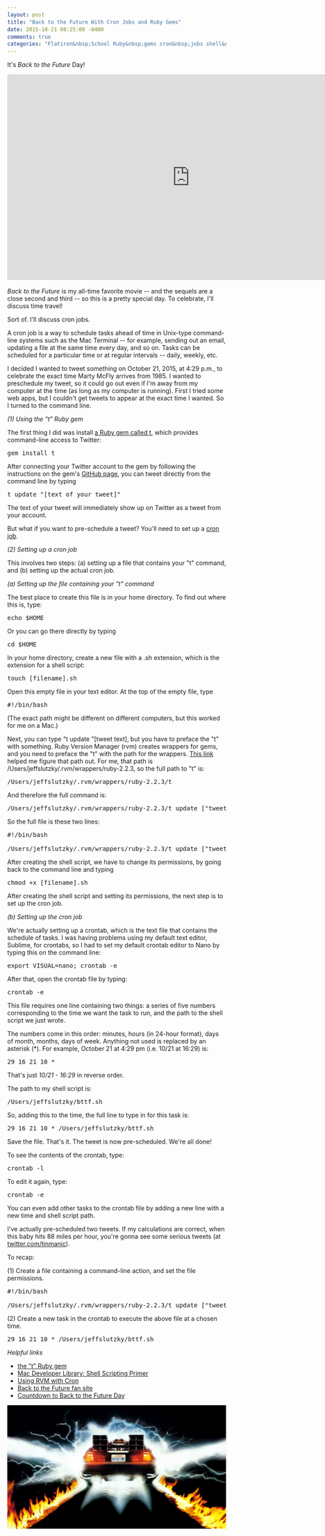```yaml
---
layout: post
title: "Back to the Future With Cron Jobs and Ruby Gems"
date: 2015-10-21 08:25:00 -0400
comments: true
categories: "Flatiron&nbsp;School Ruby&nbsp;gems cron&nbsp;jobs shell&nbsp;scripts"
---
```

It's <em>Back to the Future</em> Day!

<iframe width="840" height="473" src="https://www.youtube.com/embed/nT9Drje0Fwc" frameborder="0" allowfullscreen></iframe>

<em>Back to the Future</em> is my all-time favorite movie --  and the sequels are a close second and third -- so this is a pretty special day. To celebrate, I'll discuss time travel!

Sort of. I'll discuss cron jobs.

A cron job is a way to schedule tasks ahead of time in Unix-type command-line systems such as the Mac Terminal -- for example, sending out an email, updating a file at the same time every day, and so on. Tasks can be scheduled for a particular time or at regular intervals -- daily, weekly, etc.

I decided I wanted to tweet something on October 21, 2015, at 4:29 p.m., to celebrate the exact time Marty McFly arrives from 1985. I wanted to preschedule my tweet, so it could go out even if I'm away from my computer at the time (as long as my computer is running). First I tried some web apps, but I couldn't get tweets to appear at the exact time I wanted. So I turned to the command line.

<!-- more -->

<em>(1) Using the "t" Ruby gem</em>

The first thing I did was install <a href="https://github.com/sferik/t">a Ruby gem called t</a>, which provides command-line access to Twitter:

<pre>gem install t</pre>

After connecting your Twitter account to the gem by following the instructions on the gem's <a href="https://github.com/sferik/t">GitHub page</a>, you can tweet directly from the command line by typing 

<pre>t update "[text of your tweet]"</pre>

The text of your tweet will immediately show up on Twitter as a tweet from your account.

But what if you want to pre-schedule a tweet? You'll need to set up a <a href="https://en.wikipedia.org/wiki/Cron">cron job</a>.

<em>(2) Setting up a cron job</em>

This involves two steps: (a) setting up a file that contains your "t" command, and (b) setting up the actual cron job.

<em>(a) Setting up the file containing your "t" command</em>

The best place to create this file is in your home directory. To find out where this is, type:

<pre>echo $HOME</pre>

Or you can go there directly by typing

<pre>cd $HOME</pre>

In your home directory, create a new file with a .sh extension, which is the extension for a shell script:

<pre>touch [filename].sh</pre>

Open this empty file in your text editor. At the top of the empty file, type

<pre>#!/bin/bash</pre>

(The exact path might be different on different computers, but this worked for me on a Mac.)

Next, you can type "t update "[tweet text], but you have to preface the "t" with something. Ruby Version Manager (rvm) creates wrappers for gems, and you need to preface the "t" with the path for the wrappers. <a href="https://rvm.io/deployment/cron">This link</a> helped me figure that path out. For me, that path is /Users/jeffslutzky/.rvm/wrappers/ruby-2.2.3, so the full path to "t" is:

<pre>/Users/jeffslutzky/.rvm/wrappers/ruby-2.2.3/t</pre>

And therefore the full command is:

<pre>/Users/jeffslutzky/.rvm/wrappers/ruby-2.2.3/t update ["tweet text]"</pre>

So the full file is these two lines:

<pre>#!/bin/bash

/Users/jeffslutzky/.rvm/wrappers/ruby-2.2.3/t update ["tweet text]"</pre>

After creating the shell script, we have to change its permissions, by going back to the command line and typing

<pre>chmod +x [filename].sh</pre>

After creating the shell script and setting its permissions, the next step is to set up the cron job.

<em>(b) Setting up the cron job</em>

We're actually setting up a crontab, which is the text file that contains the schedule of tasks. I was having problems using my default text editor, Sublime, for crontabs, so I had to set my default crontab editor to Nano by typing this on the command line:

<pre>export VISUAL=nano; crontab -e</pre>

After that, open the crontab file by typing:

<pre>crontab -e</pre>

This file requires one line containing two things: a series of five numbers corresponding to the time we want the task to run, and the path to the shell script we just wrote.

The numbers come in this order: minutes, hours (in 24-hour format), days of month, months, days of week. Anything not used is replaced by an asterisk (*). For example, October 21 at 4:29 pm (i.e. 10/21 at 16:29) is:

<pre>29 16 21 10 *</pre>

That's just <em>10/21 - 16:29</em> in reverse order.

The path to my shell script is:

<pre>/Users/jeffslutzky/bttf.sh</pre>

So, adding this to the time, the full line to type in for this task is:

<pre>29 16 21 10 * /Users/jeffslutzky/bttf.sh</pre>

Save the file. That's it. The tweet is now pre-scheduled. We're all done!

To see the contents of the crontab, type:

<pre>crontab -l</pre>

To edit it again, type:

<pre>crontab -e</pre>

You can even add other tasks to the crontab file by adding a new line with a new time and shell script path.

I've actually pre-scheduled two tweets. If my calculations are correct, when this baby hits 88 miles per hour, you're gonna see some serious tweets (at <a href="http://twitter.com/tinmanic">twitter.com/tinmanic</a>).

To recap:

(1) Create a file containing a command-line action, and set the file permissions.

<pre>#!/bin/bash

/Users/jeffslutzky/.rvm/wrappers/ruby-2.2.3/t update ["tweet text]"</pre>

(2) Create a new task in the crontab to execute the above file at a chosen time.

<pre>29 16 21 10 * /Users/jeffslutzky/bttf.sh</pre>

<em>Helpful links</em>

<ul>

<li><a href="https://github.com/sferik/t">the "t" Ruby gem</a></li>

<li><a href="https://developer.apple.com/library/mac/documentation/OpenSource/Conceptual/ShellScripting">Mac Developer Library: Shell Scripting Primer</a></li>

<li><a href="https://rvm.io/deployment/cron">Using RVM with Cron</a></li>

<li><a href="http://www.backtothefuture.com/">Back to the Future fan site</a></li>

<li><a href="http://www.october212015.com/">Countdown to Back to the Future Day</a></li>
</ul>

<img src="/images/delorean.jpg">